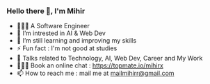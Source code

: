 ### Hello there 👋, I'm Mihir





- 🧑🏻‍💼 A Software Engineer
- 🔭 I’m intrested in AI & Web Dev
- 🌱 I’m still learning and improving my skills 
- ⚡ Fun fact : I'm not good at studies
- 💬 Talks related to Technology, AI, Web Dev, Career and My Work
- 🧑🏻‍💻 Book an online chat : https://topmate.io/mihirx
- 📫 How to reach me : mail me at mailmihirr@gmail.com
